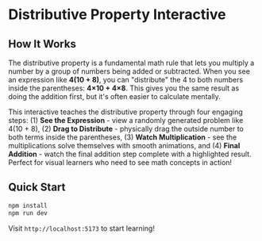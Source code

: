 # Distributive Property Interactive

## How It Works

The distributive property is a fundamental math rule that lets you multiply a number by a group of numbers being added or subtracted. When you see an expression like **4(10 + 8)**, you can "distribute" the 4 to both numbers inside the parentheses: **4×10 + 4×8**. This gives you the same result as doing the addition first, but it's often easier to calculate mentally.

This interactive teaches the distributive property through four engaging steps: (1) **See the Expression** - view a randomly generated problem like 4(10 + 8), (2) **Drag to Distribute** - physically drag the outside number to both terms inside the parentheses, (3) **Watch Multiplication** - see the multiplications solve themselves with smooth animations, and (4) **Final Addition** - watch the final addition step complete with a highlighted result. Perfect for visual learners who need to see math concepts in action!

## Quick Start
```bash
npm install
npm run dev
```

Visit `http://localhost:5173` to start learning!